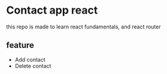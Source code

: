 # Contact app react

this repo is made to learn react fundamentals, and react router

## feature

<ul>
<li>Add contact</li>
<li>Delete contact</li>
</ul>
